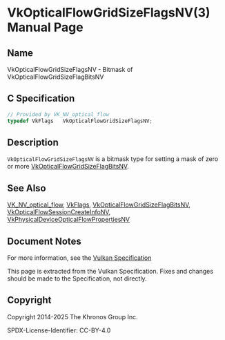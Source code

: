 # VkOpticalFlowGridSizeFlagsNV(3) Manual Page

## Name

VkOpticalFlowGridSizeFlagsNV - Bitmask of VkOpticalFlowGridSizeFlagBitsNV



## [](#_c_specification)C Specification

```c++
// Provided by VK_NV_optical_flow
typedef VkFlags   VkOpticalFlowGridSizeFlagsNV;
```

## [](#_description)Description

`VkOpticalFlowGridSizeFlagsNV` is a bitmask type for setting a mask of zero or more [VkOpticalFlowGridSizeFlagBitsNV](https://registry.khronos.org/vulkan/specs/latest/man/html/VkOpticalFlowGridSizeFlagBitsNV.html).

## [](#_see_also)See Also

[VK\_NV\_optical\_flow](https://registry.khronos.org/vulkan/specs/latest/man/html/VK_NV_optical_flow.html), [VkFlags](https://registry.khronos.org/vulkan/specs/latest/man/html/VkFlags.html), [VkOpticalFlowGridSizeFlagBitsNV](https://registry.khronos.org/vulkan/specs/latest/man/html/VkOpticalFlowGridSizeFlagBitsNV.html), [VkOpticalFlowSessionCreateInfoNV](https://registry.khronos.org/vulkan/specs/latest/man/html/VkOpticalFlowSessionCreateInfoNV.html), [VkPhysicalDeviceOpticalFlowPropertiesNV](https://registry.khronos.org/vulkan/specs/latest/man/html/VkPhysicalDeviceOpticalFlowPropertiesNV.html)

## [](#_document_notes)Document Notes

For more information, see the [Vulkan Specification](https://registry.khronos.org/vulkan/specs/latest/html/vkspec.html#VkOpticalFlowGridSizeFlagsNV)

This page is extracted from the Vulkan Specification. Fixes and changes should be made to the Specification, not directly.

## [](#_copyright)Copyright

Copyright 2014-2025 The Khronos Group Inc.

SPDX-License-Identifier: CC-BY-4.0